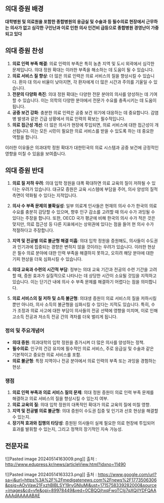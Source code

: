 
## 의대 증원 배경

**대학병원 및 의료원을 포함한 종합병원의 응급실 및 수술과 등 필수의료 현장에서 근무하는 의사가 없고 심각한 구인난과 이로 인한 의사 인건비 급등으로 종합병원 경영난이 가중되고 있다**

## 의대 증원 찬성

1. **의료 인력 부족 해결**: 의료 인력의 부족은 특히 농촌 지역 및 도시 외곽에서 심각한 문제입니다. 의대 정원 확대는 이러한 부족을 해소하는 데 도움이 될 수 있습니다.
2. **의료 서비스 질 향상**: 더 많은 의료 인력은 의료 서비스의 질을 향상시킬 수 있습니다. 환자 대 의사 비율이 낮아지면, 각 환자에게 더 많은 시간과 주의를 기울일 수 있습니다.
3. **전문의 다양화 촉진**: 의대 정원 확대는 다양한 전문 분야의 의사를 양성하는 데 기여할 수 있습니다. 이는 의학의 다양한 분야에서 전문가 수요를 충족시키는 데 도움이 됩니다.
4. **공중 보건 강화**: 충분한 의료 인력은 공중 보건 위기에 대응하는 데 중요합니다. 감염병 발생과 같은 긴급 상황에서 의료 인력의 확보는 필수적입니다.
5. **의료 접근성 개선**: 더 많은 의사가 현장에 투입되면, 의료 서비스에 대한 접근성이 개선됩니다. 이는 모든 시민이 필요한 의료 서비스를 받을 수 있도록 하는 데 중요한 역할을 합니다.

이러한 이유들은 의과대학 정원 확대가 대한민국의 의료 시스템과 공중 보건에 긍정적인 영향을 미칠 수 있음을 보여줍니다.

## 의대 증원 반대

1. **의료 질 저하 우려**: 의대 입학 정원을 대폭 확대하면 의료 교육의 질이 저하될 수 있다는 우려가 있습니다. 대규모 증원은 교육 시스템에 부담을 주어, 의사 양성의 질적 측면이 약화될 수 있다는 지적입니다.
    
2. **의사 수 부족 문제의 불확실성**: 일부 의료계 인사들은 현재의 의사 수가 한국의 의료 수요를 충분히 감당할 수 있으며, 향후 인구 감소를 고려할 때 의사 수가 과잉될 수 있다는 주장을 합니다. 또한, OECD 국가 평균에 비해 한국의 의사 수가 적은 것은 맞지만, 의료 접근성 등 다른 지표에서는 상위권에 있다는 점을 들어 현 의사 수가 적절하다고 주장합니다.
    
3. **지역 및 전공별 의료 불균형 해결 미흡**: 의대 입학 정원을 증원해도, 의사들이 수도권과 인기과에 집중되는 경향은 변하지 않을 것이라는 우려가 있습니다. 이러한 현상은 필수 의료 분야에 대한 인력 부족을 해결하지 못하고, 오히려 해당 분야에 대한 기피 현상을 더욱 심화시킬 수 있습니다.
    
4. **의대 교육과 수련의 시간적 부담**: 정부는 의대 교육 기간과 전공의 수련 기간을 고려할 때, 증원 효과가 실질적으로 나타나는 데 상당한 시간이 소요될 것임을 지적하고 있습니다. 이는 단기간 내에 의사 수 부족 문제를 해결하기 어렵다는 점을 의미합니다.
    
5. **의료 서비스의 질 저하 및 소득 불균형**: 의대생 증원이 의료 서비스의 질을 저하시킬 뿐만 아니라, 의사 소득의 불균형을 심화시킬 수 있다는 지적도 있습니다. 특히, 수가 조정과 의료 사고에 대한 부담이 의사들의 전공 선택에 영향을 미치며, 이로 인해 고소득 전공과 저소득 전공 간의 격차를 더욱 벌리게 됩니다.

### 정의 및 주요개념어

- **의대 증원**: 의과대학의 입학 정원을 증가시켜 더 많은 의사를 양성하는 정책.
- **필수의료**: 인구의 건강 유지에 필수적인 의료 서비스, 주로 응급실 및 수술과 같은 기본적이고 중요한 의료 서비스를 포함.
- **의료 불균형**: 특정 지역이나 전공 분야에서 의료 인력의 부족 또는 과잉을 경험하는 현상.

### 쟁점

1. **의료 인력 부족과 의료 서비스 질의 문제**: 의대 정원 증원이 의료 인력 부족 문제를 해결하고 의료 서비스의 질을 향상시킬 수 있는지 여부.
2. **의료 교육의 질**: 의대 입학 정원의 대폭적인 확대가 의료 교육의 질에 미칠 영향.
3. **지역 및 전공별 의료 불균형**: 의대 증원이 수도권 집중 및 인기과 선호 현상을 해결할 수 있는지.
4. **장기적 효과와 집행의 타당성**: 증원된 의사들이 실제 필요한 의료 현장에 투입되어 효과를 발휘할 수 있는지, 그리고 정책의 장기적인 지속 가능성.


## 전문자료

![[Pasted image 20240514163009.png]]
출처 : http://www.edupress.kr/news/articleView.html?idxno=11490

![[Pasted image 20240514163323.png]]
출처 : https://www.google.com/url?sa=i&url=https%3A%2F%2Fmedigatenews.com%2Fnews%2F1773506306&psig=AOvVaw21FxzhBIBLSY19ryGNIuMi&ust=1715758339282000&source=images&cd=vfe&opi=89978449&ved=0CBQQjhxqFwoTCIjj7qXQjIYDFQAAAAAdAAAAABAE

